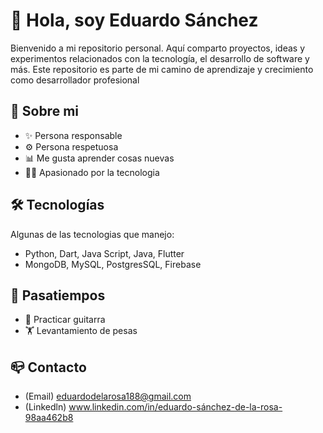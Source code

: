 # 👋 Hola, soy Eduardo Sánchez

Bienvenido a mi repositorio personal. Aquí comparto proyectos, ideas y experimentos relacionados con la tecnología, el desarrollo de software y más. Este repositorio es parte de mi camino de aprendizaje y crecimiento como desarrollador profesional

## 📌 Sobre mi

- ✨ Persona responsable
- ⚙️ Persona respetuosa
- 📊 Me gusta aprender cosas nuevas 
- 🧑‍💻 Apasionado por la tecnologia

## 🛠 Tecnologías

Algunas de las tecnologias que manejo:

- Python, Dart, Java Script, Java, Flutter 
- MongoDB, MySQL, PostgresSQL, Firebase

## 🚀 Pasatiempos

- 🎸 Practicar guitarra
- 🏋 Levantamiento de pesas

## 📪 Contacto
- (Email) eduardodelarosa188@gmail.com
- (Linkedln) www.linkedin.com/in/eduardo-sánchez-de-la-rosa-98aa462b8

